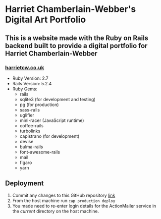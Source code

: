 # Harriet Chamberlain-Webber's Digital Art Portfolio

## This is a website made with the Ruby on Rails backend built to provide a digital portfolio for Harriet Chamberlain-Webber
 ### [harrietcw.co.uk](<http://harrietcw.co.uk>)

 - Ruby Version: 2.7
 - Rails Version: 5.2.4
 - Ruby Gems: 
   + rails
   + sqlite3 (for development and testing)
   + pg (for production)
   + sass-rails
   + uglifier
   + mini-racer (JavaScript runtime)
   + coffee-rails
   + turbolinks
   + capistrano (for development)
   + devise
   + bulma-rails
   + font-awesome-rails
   + mail
   + figaro
   + yarn

## Deployment
  
  1. Commit any changes to this GitHub repository [link](<https://github.com/guyus15/art-website>)
  2. From the host machine run `cap production deploy`
  3. You made need to re-enter login details for the ActionMailer service in the *current* directory on the host machine.


